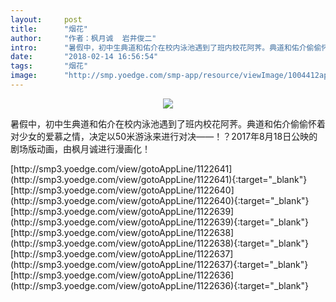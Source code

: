 ```yaml
---
layout:     post
title:      "烟花"
author:     "作者：枫月诚  岩井俊二"
intro:      "暑假中，初中生典道和佑介在校内泳池遇到了班内校花阿荠。典道和佑介偷偷怀着对少女的爱慕之情，决定以50米游泳来进行对决——！？2017年8月18日公映的剧场版动画，由枫月诚进行漫画化！"
date:       "2018-02-14 16:56:54"
tags:       "烟花"
image:      "http://smp.yoedge.com/smp-app/resource/viewImage/1004412appline.png"
---
```

<div style="text-align: center">
<p><img src="http://smp.yoedge.com/smp-app/resource/viewImage/1004412appline.png"/></p>
</div>
<p class="post-meta">
<span>暑假中，初中生典道和佑介在校内泳池遇到了班内校花阿荠。典道和佑介偷偷怀着对少女的爱慕之情，决定以50米游泳来进行对决——！？2017年8月18日公映的剧场版动画，由枫月诚进行漫画化！</span>
</p>
[http://smp3.yoedge.com/view/gotoAppLine/1122641](http://smp3.yoedge.com/view/gotoAppLine/1122641){:target="_blank"}
[http://smp3.yoedge.com/view/gotoAppLine/1122640](http://smp3.yoedge.com/view/gotoAppLine/1122640){:target="_blank"}
[http://smp3.yoedge.com/view/gotoAppLine/1122639](http://smp3.yoedge.com/view/gotoAppLine/1122639){:target="_blank"}
[http://smp3.yoedge.com/view/gotoAppLine/1122638](http://smp3.yoedge.com/view/gotoAppLine/1122638){:target="_blank"}
[http://smp3.yoedge.com/view/gotoAppLine/1122637](http://smp3.yoedge.com/view/gotoAppLine/1122637){:target="_blank"}
[http://smp3.yoedge.com/view/gotoAppLine/1122636](http://smp3.yoedge.com/view/gotoAppLine/1122636){:target="_blank"}


